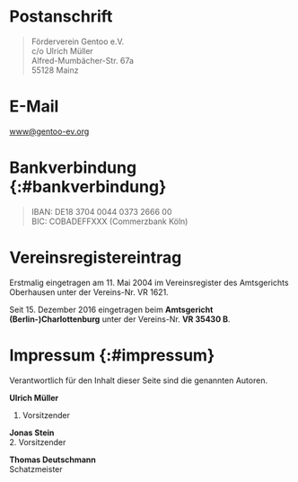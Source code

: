 <!--
.. title: Kontakt
.. slug: kontakt
.. date: 2018-04-01 19:23:51 UTC+02:00
.. tags: 
.. category: 
.. link: 
.. description: 
.. type: text
-->

Postanschrift
=============
> Förderverein Gentoo e.V.  
> c/o Ulrich Müller  
> Alfred-Mumbächer-Str. 67a  
> 55128 Mainz

E-Mail
======
[www@gentoo-ev.org](mailto:www@gentoo-ev.org)

Bankverbindung {:#bankverbindung}
=================================
> IBAN: DE18 3704 0044 0373 2666 00  
> BIC: COBADEFFXXX (Commerzbank Köln)

Vereinsregistereintrag
======================
Erstmalig eingetragen am 11. Mai 2004 im Vereinsregister des
Amtsgerichts Oberhausen unter der Vereins-Nr. VR&nbsp;1621.

Seit 15. Dezember 2016 eingetragen beim **Amtsgericht (Berlin-)Charlottenburg**
unter der Vereins-Nr. **VR&nbsp;35430&nbsp;B**.


Impressum {:#impressum}
=======================
Verantwortlich für den Inhalt dieser Seite sind die genannten Autoren.

**Ulrich Müller**  
1. Vorsitzender

**Jonas Stein**  
2. Vorsitzender

**Thomas Deutschmann**  
Schatzmeister

